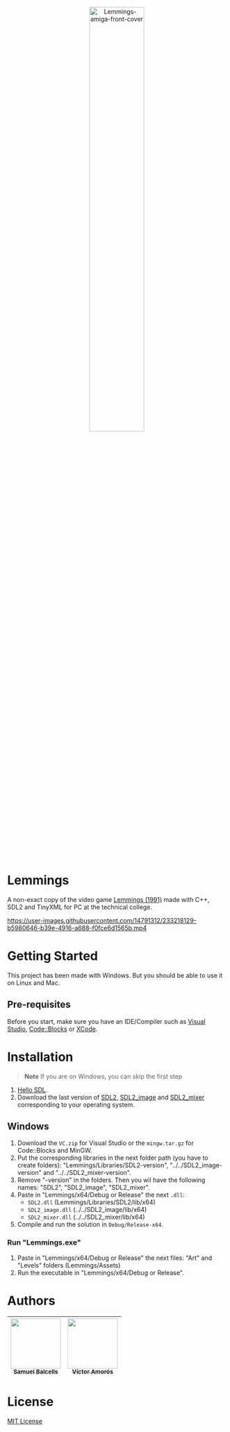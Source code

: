 <p align="center">
  <img width=50% alt="Lemmings-amiga-front-cover" src="https://user-images.githubusercontent.com/14791312/233193545-137030ab-9be8-4545-9a21-d3d78eae2d5d.jpg">
</p>

# Lemmings

A non-exact copy of the video game [Lemmings (1991)](https://en.wikipedia.org/wiki/Lemmings_(video_game)) made with C++, SDL2 and TinyXML for PC at the technical college.

https://user-images.githubusercontent.com/14791312/233218129-b5980646-b39e-4916-a688-f0fce6d1565b.mp4


# Getting Started

This project has been made with Windows. But you should be able to use it on Linux and Mac.

## Pre-requisites

Before you start, make sure you have an IDE/Compiler such as [Visual Studio](https://visualstudio.microsoft.com/downloads), [Code::Blocks](https://www.codeblocks.org/downloads) or [XCode](https://developer.apple.com/xcode).


# Installation

> **Note** If you are on Windows, you can skip the first step

1. [Hello SDL](https://lazyfoo.net/tutorials/SDL/01_hello_SDL/index.php).
2. Download the last version of [SDL2](https://github.com/libsdl-org/SDL/releases), [SDL2_image](https://github.com/libsdl-org/SDL_image/releases) and [SDL2_mixer](https://github.com/libsdl-org/SDL_mixer/releases) corresponding to your operating system.

## Windows

1. Download the `VC.zip` for Visual Studio or the `mingw.tar.gz` for Code::Blocks and MinGW.
2. Put the corresponding libraries in the next folder path (you have to create folders): "Lemmings/Libraries/SDL2-version", "../../SDL2_image-version" and "../../SDL2_mixer-version".
3. Remove "-version" in the folders. Then you wil have the following names: "SDL2", "SDL2_image", "SDL2_mixer".
4. Paste in "Lemmings/x64/Debug or Release" the next `.dll`:
    * `SDL2.dll` (Lemmings/Libraries/SDL2/lib/x64)
    * `SDL2_image.dll` (../../SDL2_image/lib/x64)
    * `SDL2_mixer.dll` (../../SDL2_mixer/lib/x64)
5. Compile and run the solution in `Debug/Release-x64`.

### Run "Lemmings.exe"
1. Paste in "Lemmings/x64/Debug or Release" the next files: "Art" and "Levels" folders (Lemmings/Assets)
2. Run the executable in "Lemmings/x64/Debug or Release".


# Authors

| [<img src="https://user-images.githubusercontent.com/14791312/233219860-32856bfe-bfa3-4a68-b0c4-f4d7f6ab0730.png" width=115><br><sub>Samuel Balcells</sub>](https://github.com/sFaith3) | [<img src="https://user-images.githubusercontent.com/14791312/233219903-417078c4-c93e-4ad5-bdb1-4fcdafe6b293.jpg" width=115><br><sub>Víctor Amorós</sub>](https://github.com/Viamos)
| :---: | :---: |


# License

[MIT License](./LICENSE)
